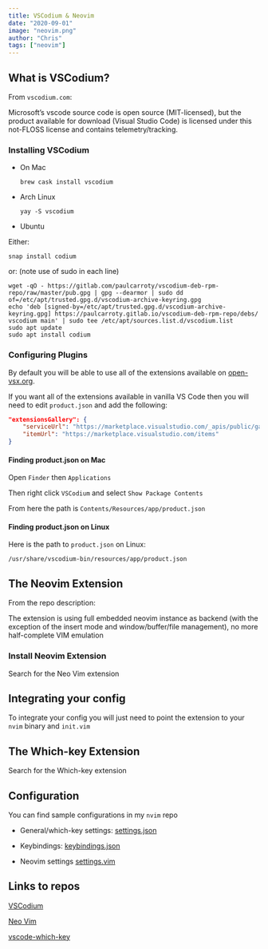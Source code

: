 ```yaml
---
title: VSCodium & Neovim
date: "2020-09-01"
image: "neovim.png"
author: "Chris"
tags: ["neovim"]
---
```


## What is VSCodium?

From `vscodium.com`:

Microsoft’s vscode source code is open source (MIT-licensed), but the product available for download (Visual Studio Code) is licensed under this not-FLOSS license and contains telemetry/tracking.

### Installing VSCodium

- On Mac

  ```
  brew cask install vscodium
  ```

- Arch Linux

  ```
  yay -S vscodium
  ```

- Ubuntu

Either:

```
snap install codium
```

or: (note use of sudo in each line)

```
wget -qO - https://gitlab.com/paulcarroty/vscodium-deb-rpm-repo/raw/master/pub.gpg | gpg --dearmor | sudo dd of=/etc/apt/trusted.gpg.d/vscodium-archive-keyring.gpg
echo 'deb [signed-by=/etc/apt/trusted.gpg.d/vscodium-archive-keyring.gpg] https://paulcarroty.gitlab.io/vscodium-deb-rpm-repo/debs/ vscodium main' | sudo tee /etc/apt/sources.list.d/vscodium.list
sudo apt update
sudo apt install codium
```

### Configuring Plugins

By default you will be able to use all of the extensions available on [open-vsx.org](https://open-vsx.org/).

If you want all of the extensions available in vanilla VS Code then you will need to edit `product.json` and add the following:

```json
"extensionsGallery": {
    "serviceUrl": "https://marketplace.visualstudio.com/_apis/public/gallery",
    "itemUrl": "https://marketplace.visualstudio.com/items"
}
```

#### Finding product.json on Mac

Open `Finder` then `Applications`

Then right click `VSCodium` and select `Show Package Contents`

From here the path is `Contents/Resources/app/product.json`

#### Finding product.json on Linux

Here is the path to `product.json` on Linux:

```
/usr/share/vscodium-bin/resources/app/product.json
```

## The Neovim Extension

From the repo description:

The extension is using full embedded neovim instance as backend (with the exception of the insert mode and window/buffer/file management), no more half-complete VIM emulation

### Install Neovim Extension

Search for the Neo Vim extension

## Integrating your config

To integrate your config you will just need to point the extension to your `nvim` binary and `init.vim`

## The Which-key Extension

Search for the Which-key extension

## Configuration

You can find sample configurations in my `nvim` repo

- General/which-key settings: [settings.json](https://github.com/ChristianChiarulli/nvim/blob/master/utils/vscode_config/settings.json)

- Keybindings: [keybindings.json](https://github.com/ChristianChiarulli/nvim/blob/master/utils/vscode_config/keybindings.json)

- Neovim settings [settings.vim](https://github.com/ChristianChiarulli/nvim/blob/master/vscode/settings.vim)

## Links to repos

[VSCodium](https://github.com/VSCodium/vscodium)

[Neo Vim](https://github.com/asvetliakov/vscode-neovim)

[vscode-which-key](https://github.com/VSpaceCode/vscode-which-key)
